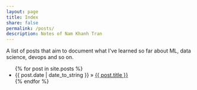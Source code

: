 ```yaml
---
layout: page
title: Index
share: false
permalink: /posts/
description: Notes of Nam Khanh Tran
---
```


A list of posts that aim to document what I've learned so far about ML, data science, devops and so on.

<ul>
  {% for post in site.posts %}
    <li>
        <span>{{ post.date | date_to_string }}</span> » <a href="{{ post.url }}" title="{{ post.title }}">{{ post.title }}</a>
    </li>
  {% endfor %}
</ul>
